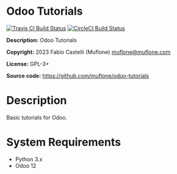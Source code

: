 # Odoo Tutorials

[![Travis CI Build Status](https://img.shields.io/travis/com/muflone/odoo-tutorials/master.svg)](https://www.travis-ci.com/github/muflone/odoo-tutorials)
[![CircleCI Build Status](https://img.shields.io/circleci/project/github/muflone/odoo-tutorials/master.svg)](https://circleci.com/gh/muflone/odoo-tutorials)

**Description:** Odoo Tutorials

**Copyright:** 2023 Fabio Castelli (Muflone) <muflone@muflone.com>

**License:** GPL-3+

**Source code:** https://github.com/muflone/odoo-tutorials

# Description

Basic tutorials for Odoo.

# System Requirements

* Python 3.x
* Odoo 12
